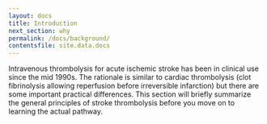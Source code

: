```yaml
---
layout: docs
title: Introduction
next_section: why
permalink: /docs/background/
contentsfile: site.data.docs
---
```


Intravenous thrombolysis for acute ischemic stroke has been in clinical use since the mid 1990s. The rationale is similar to cardiac thrombolysis (clot fibrinolysis allowing reperfusion before irreversible infarction) but there are some important practical differences. This section will briefly summarize the general principles of stroke thrombolysis before you move on to learning the actual pathway.